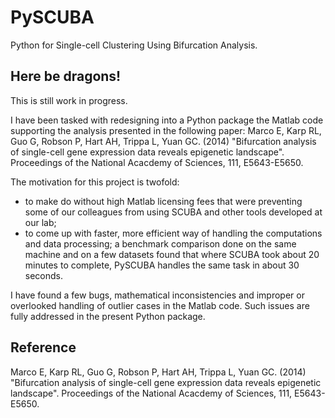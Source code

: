 # PySCUBA
Python for Single-cell Clustering Using Bifurcation Analysis.

Here be dragons!
----------------

This is still work in progress.

I have been tasked with redesigning into a Python package the Matlab code supporting the analysis presented in the following paper:
Marco E, Karp RL, Guo G, Robson P, Hart AH, Trippa L, Yuan GC. (2014) "Bifurcation analysis of single-cell gene expression data reveals epigenetic landscape". Proceedings of the National Acacdemy of Sciences, 111, E5643-E5650.

The motivation for this project is twofold:
- to make do without high Matlab licensing fees that were preventing some of our colleagues from using SCUBA and other tools developed at our lab;
- to come up with faster, more efficient way of handling the computations and data processing; a benchmark comparison done on the same machine and on a few datasets found that where SCUBA took about 20 minutes to complete, PySCUBA handles the same task in about 30 seconds.

I have found a few bugs, mathematical inconsistencies and improper or overlooked handling of outlier cases in the Matlab code. Such issues are fully addressed in the present Python package.

Reference
---------

Marco E, Karp RL, Guo G, Robson P, Hart AH, Trippa L, Yuan GC. (2014) "Bifurcation analysis of single-cell gene expression data reveals epigenetic landscape". Proceedings of the National Acacdemy of Sciences, 111, E5643-E5650.




